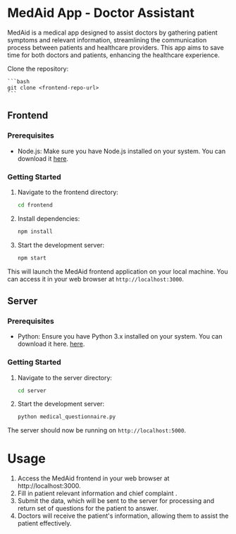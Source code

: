 # MedAid App - Doctor Assistant

MedAid is a medical app designed to assist doctors by gathering patient symptoms and relevant information, streamlining the communication process between patients and healthcare providers. This app aims to save time for both doctors and patients, enhancing the healthcare experience.

Clone the repository:

    ```bash
    git clone <frontend-repo-url>
    ```

## Frontend

### Prerequisites

- Node.js: Make sure you have Node.js installed on your system. You can download it [here](https://nodejs.org/).

### Getting Started


1. Navigate to the frontend directory:
    ```bash
    cd frontend
    ```
2. Install dependencies:
    ```bash
    npm install
    ```
3. Start the development server:
    ```bash
    npm start
    ```

This will launch the MedAid frontend application on your local machine. You can access it in your web browser at `http://localhost:3000`.



## Server

### Prerequisites

- Python: Ensure you have Python 3.x installed on your system. You can download it here. [here](https://www.python.org/downloads/).

### Getting Started

1. Navigate to the server directory:
    ```bash
    cd server
    ```

2. Start the development server:
    ```bash
    python medical_questionnaire.py
    ```

The server should now be running on `http://localhost:5000`.



# Usage

1. Access the MedAid frontend in your web browser at http://localhost:3000.
2. Fill in patient relevant information and chief complaint .
3. Submit the data, which will be sent to the server for processing and return set of questions for the patient to answer.
4. Doctors will receive the patient's information, allowing them to assist the patient effectively.

